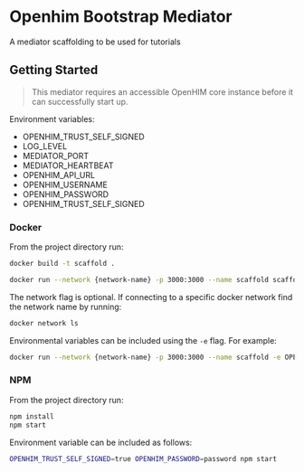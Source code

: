 # Openhim Bootstrap Mediator

A mediator scaffolding to be used for tutorials

## Getting Started

> This mediator requires an accessible OpenHIM core instance before it can successfully start up.

Environment variables:

* OPENHIM_TRUST_SELF_SIGNED
* LOG_LEVEL
* MEDIATOR_PORT
* MEDIATOR_HEARTBEAT
* OPENHIM_API_URL
* OPENHIM_USERNAME
* OPENHIM_PASSWORD
* OPENHIM_TRUST_SELF_SIGNED

### Docker

From the project directory run:

```sh
docker build -t scaffold .

docker run --network {network-name} -p 3000:3000 --name scaffold scaffold
```

The network flag is optional. If connecting to a specific docker network find the network name by running:

```sh
docker network ls
```

Environmental variables can be included using the `-e` flag. For example:

```sh
docker run --network {network-name} -p 3000:3000 --name scaffold -e OPENHIM_TRUST_SELF_SIGNED=true scaffold
```

### NPM

From the project directory run:

```sh
npm install
npm start
```

Environment variable can be included as follows:

```sh
OPENHIM_TRUST_SELF_SIGNED=true OPENHIM_PASSWORD=password npm start
```

